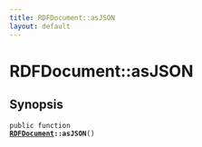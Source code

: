 ```yaml
---
title: RDFDocument::asJSON
layout: default
---
```


# RDFDocument::asJSON

## Synopsis

<code>public function <b><a href="RDFDocument">RDFDocument</a>::asJSON</b>()</code>

